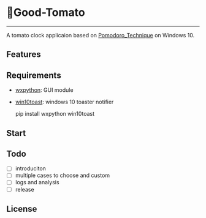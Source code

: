 
# :tomato:Good-Tomato

---

A tomato clock applicaion based on [Pomodoro_Technique](https://en.wikipedia.org/wiki/Pomodoro_Technique) on Windows 10.

## Features

## Requirements

- [wxpython](https://wxpython.org/): GUI module

- [win10toast](https://github.com/jithurjacob/Windows-10-Toast-Notifications): windows 10 toaster notifier

    pip install wxpython win10toast

## Start

## Todo

- [ ] introduciton
- [ ] multiple cases to choose and custom
- [ ] logs and analysis
- [ ] release

## License
